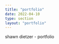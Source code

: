 ```yaml
---
title: "portfolio"
date: 2022-04-10
type: section
layout: "portfolio"
---
```


shawn dietzer - portfolio
